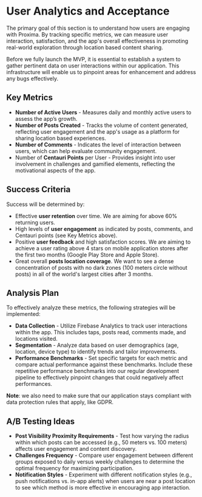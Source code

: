 # User Analytics and Acceptance

The primary goal of this section is to understand how users are engaging with Proxima.
By tracking specific metrics, we can measure user interaction, satisfaction, and the app's overall effectiveness in promoting real-world exploration through location based content sharing.

Before we fully launch the MVP, it is essential to establish a system to gather pertinent data on user interactions within our application.
This infrastructure will enable us to pinpoint areas for enhancement and address any bugs effectively.

## Key Metrics

- **Number of Active Users** - Measures daily and monthly active users to assess the app’s growth.
- **Number of Posts Created** - Tracks the volume of content generated, reflecting user engagement and the app's usage as a platform for sharing location based experiences.
- **Number of Comments** - Indicates the level of interaction between users, which can help evaluate community engagement.
- Number of **Centauri Points** per User - Provides insight into user involvement in challenges and gamified elements, reflecting the motivational aspects of the app.

## Success Criteria

Success will be determined by:

- Effective **user retention** over time. We are aiming for above 60% returning users.
- High levels of **user engagement** as indicated by posts, comments, and Centauri points (see Key Metrics above).
- Positive **user feedback** and high satisfaction scores. We are aiming to achieve a user rating above 4 stars on mobile application stores after the first two months (Google Play Store and Apple Store).
- Great overall **posts location coverage**. We want to see a dense concentration of posts with no dark zones (100 meters circle without posts) in all of the world's largest cities after 3 months.

## Analysis Plan

To effectively analyze these metrics, the following strategies will be implemented:

- **Data Collection** - Utilize Firebase Analytics to track user interactions within the app. This includes taps, posts read, comments made, and locations visited.
- **Segmentation** - Analyze data based on user demographics (age, location, device type) to identify trends and tailor improvements.
- **Performance Benchmarks** - Set specific targets for each metric and compare actual performance against these benchmarks. Include these repetitive performance benchmarks into our regular development pipeline to effectively pinpoint changes that could negatively affect performances.

**Note**: we also need to make sure that our application stays compliant with data protection rules that apply, like GDPR.

## A/B Testing Ideas

- **Post Visibility Proximity Requirements** - Test how varying the radius within which posts can be accessed (e.g., 50 meters vs. 100 meters) affects user engagement and content discovery.
- **Challenges Frequency** - Compare user engagement between different groups exposed to daily versus weekly challenges to determine the optimal frequency for maximizing participation.
- **Notification Styles** - Experiment with different notification styles (e.g., push notifications vs. in-app alerts) when users are near a post location to see which method is more effective in encouraging app interaction.
